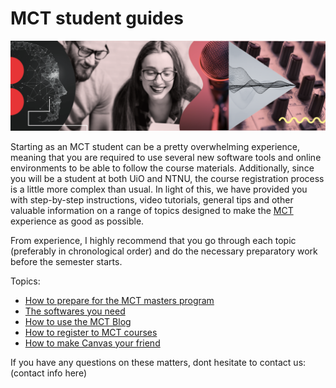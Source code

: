 # MCT student guides

![mct-banner](assets/img/mct-banner.png)

Starting as an MCT student can be a pretty overwhelming experience, meaning that you are required to use several new software tools and online environments to be able to follow the course materials. Additionally, since you will be a student at both UiO and NTNU, the course registration process is a little more complex than usual. In light of this, we have provided you with step-by-step instructions, video tutorials, general tips and other valuable information on a range of topics designed to make the [MCT](https://www.uio.no/english/studies/programmes/mct-master/) experience as good as possible.

From experience, I highly recommend that you go through each topic (preferably in chronological order) and do the necessary preparatory work before the semester starts.

Topics:
* [How to prepare for the MCT masters program](https://github.com/MCT-master/Guides/wiki/How-to-prepare-for-the-MCT-masters-program)
* [The softwares you need](https://github.com/MCT-master/Guides/wiki/The-softwares-you-need)
* [How to use the MCT Blog](https://github.com/MCT-master/Guides/wiki/How-to-use-the-MCT-Blog)
* [How to register to MCT courses](https://github.com/MCT-master/Guides/wiki/How-to-register-to-MCT-courses)
* [How to make Canvas your friend](https://github.com/MCT-master/Guides/wiki/Setting-up-Canvas)

If you have any questions on these matters, dont hesitate to contact us:
(contact info here)
